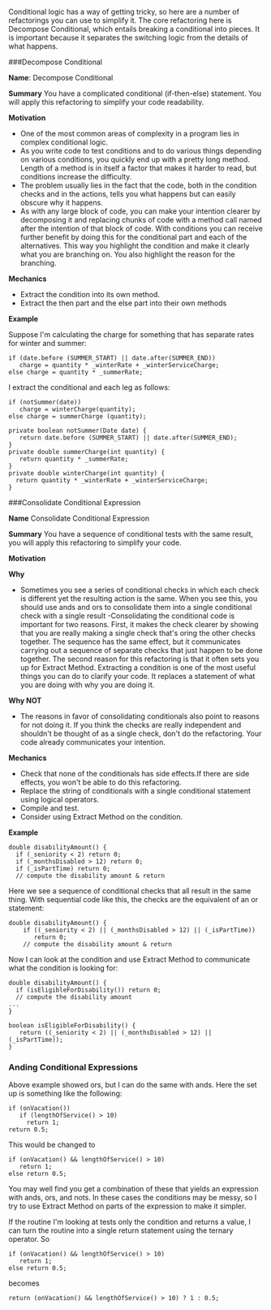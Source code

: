 
Conditional logic has a way of getting tricky, so here are a number of refactorings you can use to
simplify it. The core refactoring here is Decompose Conditional, which entails breaking a
conditional into pieces. It is important because it separates the switching logic from the details of
what happens.

###Decompose Conditional

**Name**: Decompose Conditional

**Summary**
You have a complicated conditional (if-then-else) statement. You will apply this refactoring to simplify your code readability.

**Motivation**
- One of the most common areas of complexity in a program lies in complex conditional logic. 
- As you write code to test conditions and to do various things depending on various conditions, you
quickly end up with a pretty long method. Length of a method is in itself a factor that makes it
harder to read, but conditions increase the difficulty.
- The problem usually lies in the fact that the code, both in the condition checks and in the actions, tells you what happens but can easily obscure why it happens.
- As with any large block of code, you can make your intention clearer by decomposing it and
replacing chunks of code with a method call named after the intention of that block of code. With
conditions you can receive further benefit by doing this for the conditional part and each of the
alternatives. This way you highlight the condition and make it clearly what you are branching on.
You also highlight the reason for the branching.

**Mechanics**

- Extract the condition into its own method.
- Extract the then part and the else part into their own methods

**Example**

Suppose I'm calculating the charge for something that has separate rates for winter and summer:

```
if (date.before (SUMMER_START) || date.after(SUMMER_END))
   charge = quantity * _winterRate + _winterServiceCharge;
else charge = quantity * _summerRate;
```
I extract the conditional and each leg as follows:

```
if (notSummer(date))
   charge = winterCharge(quantity);
else charge = summerCharge (quantity);

private boolean notSummer(Date date) {
   return date.before (SUMMER_START) || date.after(SUMMER_END);
}
private double summerCharge(int quantity) {
   return quantity * _summerRate;
}
private double winterCharge(int quantity) {
  return quantity * _winterRate + _winterServiceCharge;
}
```

###Consolidate Conditional Expression

**Name**
Consolidate Conditional Expression

**Summary**
You have a sequence of conditional tests with the same result, you will apply this refactoring to simplify your code.

**Motivation**

**Why**
- Sometimes you see a series of conditional checks in which each check is different yet the
resulting action is the same. When you see this, you should use ands and ors to consolidate them
into a single conditional check with a single result
-Consolidating the conditional code is important for two reasons. First, it makes the check clearer
by showing that you are really making a single check that's oring the other checks together. The
sequence has the same effect, but it communicates carrying out a sequence of separate checks
that just happen to be done together. The second reason for this refactoring is that it often sets
you up for Extract Method. Extracting a condition is one of the most useful things you can do to
clarify your code. It replaces a statement of what you are doing with why you are doing it.

**Why NOT**
- The reasons in favor of consolidating conditionals also point to reasons for not doing it. If you
think the checks are really independent and shouldn't be thought of as a single check, don't do
the refactoring. Your code already communicates your intention.

**Mechanics**

- Check that none of the conditionals has side effects.If there are side effects, you won't be able to do this refactoring.
- Replace the string of conditionals with a single conditional statement using logical
operators.
- Compile and test.
- Consider using Extract Method on the condition.

**Example**

```
double disabilityAmount() {
  if (_seniority < 2) return 0;
  if (_monthsDisabled > 12) return 0;
  if (_isPartTime) return 0;
  // compute the disability amount & return
```

Here we see a sequence of conditional checks that all result in the same thing. With sequential code like this, the checks are the equivalent of an or statement:

```
double disabilityAmount() {
    if ((_seniority < 2) || (_monthsDisabled > 12) || (_isPartTime))
       return 0;
    // compute the disability amount & return
```

Now I can look at the condition and use Extract Method to communicate what the condition is
looking for:

```
double disabilityAmount() {
  if (isEligibleForDisability()) return 0;
  // compute the disability amount
...
}

boolean isEligibleForDisability() {
   return ((_seniority < 2) || (_monthsDisabled > 12) || (_isPartTime));
}
```

### Anding Conditional Expressions

Above example showed ors, but I can do the same with ands. Here the set up is something like the
following:

```
if (onVacation())
   if (lengthOfService() > 10)
     return 1;
return 0.5;
```
This would be changed to

```
if (onVacation() && lengthOfService() > 10) 
   return 1;
else return 0.5;
```

You may well find you get a combination of these that yields an expression with ands, ors, and
nots. In these cases the conditions may be messy, so I try to use Extract Method on parts of the
expression to make it simpler.

If the routine I'm looking at tests only the condition and returns a value, I can turn the routine into a single return statement using the ternary operator. So

```
if (onVacation() && lengthOfService() > 10)
   return 1;
else return 0.5;
```
becomes

```
return (onVacation() && lengthOfService() > 10) ? 1 : 0.5;
```
